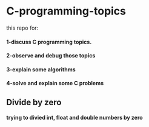 # C-programming-topics
this repo for:
 #### 1-discuss C programming topics.
####  2-observe and debug those topics
 #### 3-explain some algorithms
 #### 4-solve and explain some C problems


## Divide by zero
#### trying to divied int, float and double numbers by zero

